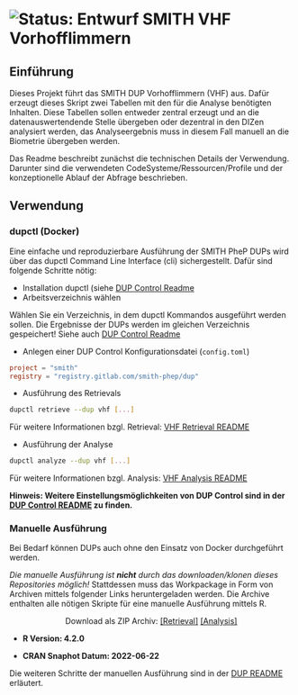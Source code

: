 # ![Status: Entwurf](https://img.shields.io/badge/Status-Entwurf-yellow.svg) SMITH VHF Vorhofflimmern

## Einführung

Dieses Projekt führt das SMITH DUP Vorhofflimmern (VHF) aus. Dafür erzeugt dieses Skript zwei Tabellen mit den für die
Analyse benötigten Inhalten. Diese Tabellen sollen entweder zentral erzeugt und an die datenauswertendende Stelle
übergeben oder dezentral in den DIZen analysiert werden, das Analyseergebnis muss in diesem Fall manuell an die
Biometrie übergeben werden.

Das Readme beschreibt zunächst die technischen Details der Verwendung. Darunter sind die verwendeten
CodeSysteme/Ressourcen/Profile und der konzeptionelle Ablauf der Abfrage beschrieben.

## Verwendung

### dupctl (Docker)

Eine einfache und reproduzierbare Ausführung der SMITH PheP DUPs wird über das dupctl Command Line Interface (cli)
sichergestellt. Dafür sind folgende Schritte nötig:

* Installation dupctl (siehe [DUP Control Readme][dupctl#install]
* Arbeitsverzeichnis wählen

Wählen Sie ein Verzeichnis, in dem dupctl Kommandos ausgeführt werden sollen. Die Ergebnisse der DUPs werden im
gleichen Verzeichnis gespeichert! Siehe auch [DUP Control Readme][dupctl#workdir]

* Anlegen einer DUP Control Konfigurationsdatei (`config.toml`)

```toml
project = "smith"
registry = "registry.gitlab.com/smith-phep/dup"
```

* Ausführung des Retrievals

```bash
dupctl retrieve --dup vhf [...]
```
Für weitere Informationen bzgl. Retrieval: [VHF Retrieval README](retrieval/README.md)

* Ausführung der Analyse

```bash
dupctl analyze --dup vhf [...]
```
Für weitere Informationen bzgl. Analysis: [VHF Analysis README](analysis/README.md)

**Hinweis: Weitere Einstellungsmöglichkeiten von DUP Control sind in der [DUP Control README][dupctl#settings] zu finden.**

### Manuelle Ausführung

Bei Bedarf können DUPs auch ohne den Einsatz von Docker durchgeführt werden.

*Die manuelle Ausführung ist **nicht** durch das downloaden/klonen dieses Repositories möglich!*
Stattdessen muss das Workpackage in Form von Archiven mittels folgender Links heruntergeladen werden. Die Archive
enthalten alle nötigen Skripte für eine manuelle Ausführung mittels R.

<div align="center">
    Download als ZIP Archiv:
    <a href="https://git.smith.care/smith/uc-phep/dup/vhf/-/jobs/artifacts/master/download?job=retrieval::publish-archive">[Retrieval]</a>
    <a href="https://git.smith.care/smith/uc-phep/dup/vhf/-/jobs/artifacts/master/download?job=analysis::publish-archive">[Analysis]</a>
</div>

* **R Version: 4.2.0**

* **CRAN Snaphot Datum: 2022-06-22**

Die weiteren Schritte der manuellen Ausführung sind in der [DUP README][readme] erläutert.


[dupctl]: https://git.smith.care/smith/uc-phep/dup-control
[dupctl#install]: https://git.smith.care/smith/uc-phep/dup-control#installation
[dupctl#workdir]: https://git.smith.care/smith/uc-phep/dup-control#working-directory
[dupctl#settings]: https://git.smith.care/smith/uc-phep/dup-control#global-settings
[readme]: https://git.smith.care/smith/uc-phep/dup/readme
